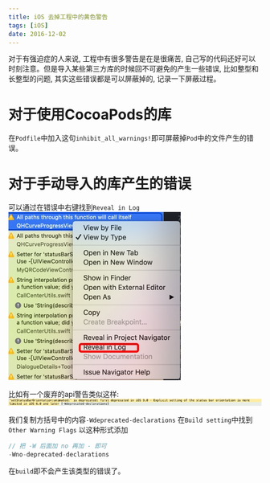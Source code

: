 ```yaml
---
title: iOS 去掉工程中的黄色警告
tags: [iOS]
date: 2016-12-02
---
```

对于有强迫症的人来说, 工程中有很多警告是在是很痛苦, 自己写的代码还好可以时刻注意。但是导入某些第三方库的时候回不可避免的产生一些错误, 比如整型和长整型的问题, 其实这些错误都是可以屏蔽掉的, 记录一下屏蔽过程。

# 对于使用CocoaPods的库
在`Podfile`中加入这句`inhibit_all_warnings!`即可屏蔽掉`Pod`中的文件产生的错误。

# 对于手动导入的库产生的错误
可以通过在错误中右键找到`Reveal in Log`
![](/img/yello-warning.png)

比如有一个废弃的api警告类似这样:
![](/img/deprecatedapi.png)

我们复制方括号中的内容`-Wdeprecated-declarations`
在`Build setting`中找到`Other Warning Flags`
以这种形式添加
```cpp
// 把 -W 后面加 no 再加 - 即可  
-Wno-deprecated-declarations
```

在`build`即不会产生该类型的错误了。